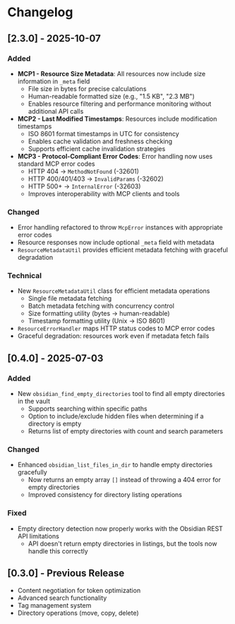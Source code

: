 # Changelog

## [2.3.0] - 2025-10-07

### Added
- **MCP1 - Resource Size Metadata**: All resources now include size information in `_meta` field
  - File size in bytes for precise calculations
  - Human-readable formatted size (e.g., "1.5 KB", "2.3 MB")
  - Enables resource filtering and performance monitoring without additional API calls
- **MCP2 - Last Modified Timestamps**: Resources include modification timestamps
  - ISO 8601 format timestamps in UTC for consistency
  - Enables cache validation and freshness checking
  - Supports efficient cache invalidation strategies
- **MCP3 - Protocol-Compliant Error Codes**: Error handling now uses standard MCP error codes
  - HTTP 404 → `MethodNotFound` (-32601)
  - HTTP 400/401/403 → `InvalidParams` (-32602)
  - HTTP 500+ → `InternalError` (-32603)
  - Improves interoperability with MCP clients and tools

### Changed
- Error handling refactored to throw `McpError` instances with appropriate error codes
- Resource responses now include optional `_meta` field with metadata
- `ResourceMetadataUtil` provides efficient metadata fetching with graceful degradation

### Technical
- New `ResourceMetadataUtil` class for efficient metadata operations
  - Single file metadata fetching
  - Batch metadata fetching with concurrency control
  - Size formatting utility (bytes → human-readable)
  - Timestamp formatting utility (Unix → ISO 8601)
- `ResourceErrorHandler` maps HTTP status codes to MCP error codes
- Graceful degradation: resources work even if metadata fetch fails

## [0.4.0] - 2025-07-03

### Added
- New `obsidian_find_empty_directories` tool to find all empty directories in the vault
  - Supports searching within specific paths
  - Option to include/exclude hidden files when determining if a directory is empty
  - Returns list of empty directories with count and search parameters

### Changed
- Enhanced `obsidian_list_files_in_dir` to handle empty directories gracefully
  - Now returns an empty array `[]` instead of throwing a 404 error for empty directories
  - Improved consistency for directory listing operations

### Fixed
- Empty directory detection now properly works with the Obsidian REST API limitations
  - API doesn't return empty directories in listings, but the tools now handle this correctly

## [0.3.0] - Previous Release
- Content negotiation for token optimization
- Advanced search functionality
- Tag management system
- Directory operations (move, copy, delete)
